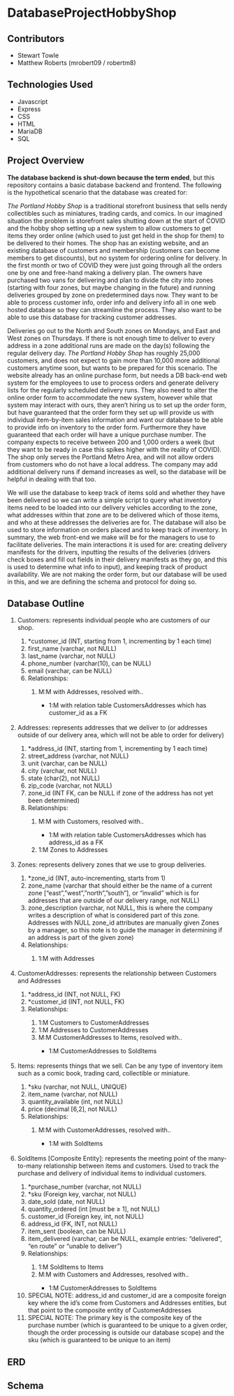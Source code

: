 # DatabaseProjectHobbyShop

## Contributors
- Stewart Towle
- Matthew Roberts (mrobert09 / robertm8)

## Technologies Used
- Javascript
- Express
- CSS
- HTML
- MariaDB
- SQL

## Project Overview
**The database backend is shut-down because the term ended**, but this repository contains a basic database backend and frontend. The following is the hypothetical scenario that the database was created for:

  *The Portland Hobby Shop* is a traditional storefront business that sells nerdy collectibles
such as miniatures, trading cards, and comics. In our imagined situation the problem is
storefront sales shutting down at the start of COVID and the hobby shop setting up a new
system to allow customers to get items they order online (which used to just get held in the shop
for them) to be delivered to their homes. The shop has an existing website, and an existing
database of customers and membership (customers can become members to get discounts),
but no system for ordering online for delivery. In the first month or two of COVID they were just
going through all the orders one by one and free-hand making a delivery plan. The owners have
purchased two vans for delivering and plan to divide the city into zones (starting with four zones,
but maybe changing in the future) and running deliveries grouped by zone on predetermined
days now. They want to be able to process customer info, order info and delivery info all in one
web hosted database so they can streamline the process. They also want to be able to use this
database for tracking customer addresses.

  Deliveries go out to the North and South zones on Mondays, and East and West zones
on Thursdays. If there is not enough time to deliver to every address in a zone additional runs
are made on the day(s) following the regular delivery day. *The Portland Hobby Shop* has
roughly 25,000 customers, and does not expect to gain more than 10,000 more additional
customers anytime soon, but wants to be prepared for this scenario. The website already has
an online purchase form, but needs a DB back-end web system for the employees to use to
process orders and generate delivery lists for the regularly scheduled delivery runs. They also
need to alter the online order form to accommodate the new system, however while that system
may interact with ours, they aren’t hiring us to set up the order form, but have guaranteed that
the order form they set up will provide us with individual item-by-item sales information and want
our database to be able to provide info on inventory to the order form. Furthermore they have
guaranteed that each order will have a unique purchase number. The company expects to
receive between 200 and 1,000 orders a week (but they want to be ready in case this spikes
higher with the reality of COVID). The shop only serves the Portland Metro Area, and will not
allow orders from customers who do not have a local address. The company may add
additional delivery runs if demand increases as well, so the database will be helpful in dealing
with that too.

  We will use the database to keep track of items sold and whether they have been
delivered so we can write a simple script to query what inventory items need to be loaded into
our delivery vehicles according to the zone, what addresses within that zone are to be delivered
which of those items, and who at these addresses the deliveries are for. The database will also
be used to store information on orders placed and to keep track of inventory.
In summary, the web front-end we make will be for the managers to use to facilitate
deliveries. The main interactions it is used for are: creating delivery manifests for the drivers,
inputting the results of the deliveries (drivers check boxes and fill out fields in their delivery
manifests as they go, and this is used to determine what info to input), and keeping track of
product availability. We are not making the order form, but our database will be used in this,
and we are defining the schema and protocol for doing so.

## Database Outline
<ol>
  <li>Customers: represents individual people who are customers of our shop.</li>
  <ol>
    <li>*customer_id (INT, starting from 1, incrementing by 1 each time)</li>
    <li>first_name (varchar, not NULL)</li>
    <li>last_name (varchar, not NULL)</li>
    <li>phone_number (varchar(10), can be NULL)</li>
    <li>email (varchar, can be NULL)</li>
    <li>Relationships:</li>
    <ol>
      <li>M:M with Addresses, resolved with..</li>
      <ul>
        <li>1:M with relation table CustomersAddresses which has customer_id as a FK</li>
      </ul>
    </ol>
  </ol>
 <br>
  <li>Addresses: represents addresses that we deliver to (or addresses outside of our delivery area, which will not be able to order for delivery)</li>
  <ol>
    <li>*address_id (INT, starting from 1, incrementing by 1 each time)</li>
    <li>street_address (varchar, not NULL)</li>
    <li>unit (varchar, can be NULL)</li>
    <li>city (varchar, not NULL)</li>
    <li>state (char(2), not NULL)</li>
    <li>zip_code (varchar, not NULL)</li>
    <li>zone_id (INT FK, can be NULL if zone of the address has not yet been determined)</li>
    <li>Relationships:</li>
    <ol>
      <li>M:M with Customers, resolved with..</li>
      <ul>
        <li>1:M with relation table CustomersAddresses which has address_id as a FK</li>
      </ul>
      <li>1:M Zones to Addresses</li>
    </ol>
  </ol>
 <br>
  <li>Zones: represents delivery zones that we use to group deliveries.</li>
  <ol>
    <li>*zone_id (INT, auto-incrementing, starts from 1)</li>
    <li>zone_name (varchar that should either be the name of a current zone [“east”,”west”,”north”,”south”], or “invalid” which is for addresses that are outside of our delivery range, not NULL)</li>
    <li>zone_description (varchar, not NULL, this is where the company writes a description of what is considered part of this zone. Addresses with NULL zone_id attributes are manually given Zones by a manager, so this note is to guide the manager in determining if an address is part of the given zone)</li>
    <li>Relationships:</li>
    <ol>
      <li>1:M with Addresses</li>
    </ol>
  </ol>
 <br>
  <li>CustomerAddresses: represents the relationship between Customers and Addresses</li>
  <ol>
    <li>*address_id (INT, not NULL, FK)</li>
    <li>*customer_id (INT, not NULL, FK)</li>
    <li>Relationships:</li>
    <ol>
      <li>1:M Customers to CustomerAddresses</li>
      <li>1:M Addresses to CustomerAddresses</li>
      <li>M:M CustomerAddresses to Items, resolved with..</li>
      <ul>
        <li>1:M CustomerAddresses to SoldItems</li>
      </ul>
    </ol>
  </ol>
 <br>
  <li>Items: represents things that we sell. Can be any type of inventory item such as a comic book, trading card, collectible or miniature.</li>
  <ol>
    <li>*sku (varchar, not NULL, UNIQUE)</li>
    <li>item_name (varchar, not NULL)</li>
    <li>quantity_available (int, not NULL)</li>
    <li>price (decimal [6,2], not NULL)</li>
    <li>Relationships:</li>
    <ol>
      <li>M:M with CustomerAddresses, resolved with..</li>
      <ul>
        <li>1:M with SoldItems</li>
      </ul>
    </ol>
  </ol>
 <br>
  <li>SoldItems [Composite Entity]: represents the meeting point of the many-to-many relationship between items and customers. Used to track the purchase and delivery of individual items to individual customers.</li>
  <ol>
    <li>*purchase_number (varchar, not NULL)</li>
    <li>*sku (Foreign key, varchar, not NULL)</li>
    <li>date_sold (date, not NULL)</li>
    <li>quantity_ordered (int [must be ≥ 1], not NULL)</li>
    <li>customer_id (Foreign key, int, not NULL)</li>
    <li>address_id (FK, INT, not NULL)</li>
    <li>item_sent (boolean, can be NULL)</li>
    <li>item_delivered (varchar, can be NULL, example entries: “delivered”, “en route” or “unable to deliver”)</li>
    <li>Relationships:</li>
    <ol>
      <li>1:M SoldItems to Items</li>
      <li>M:M with Customers and Addresses, resolved with..</li>
      <ul>
        <li>1:M CustomerAddresses to SoldItems</li>
      </ul>
    </ol>
  <li>SPECIAL NOTE: address_id and customer_id are a composite foreign key where the id’s come from Customers and Addresses entities, but that point to the composite entity of CustomerAddresses</li>
  <li>SPECIAL NOTE: The primary key is the composite key of the purchase number (which is guaranteed to be unique to a given order, though the order processing is outside our database scope) and the sku (which is guaranteed to be unique to an item)</li>
  </ol>
</ol>

## ERD

## Schema

